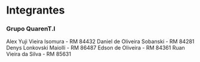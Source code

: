 # Integrantes

### Grupo QuarenT.I

Alex Yuji Vieira Isomura - RM 84432 
Daniel de Oliveira Sobanski - RM 84281
Denys Lonkovski Maiolli - RM 86487
Edson de Oliveira - RM 84361
Ruan Vieira da Silva - RM 85631